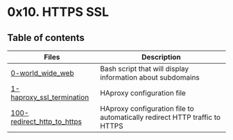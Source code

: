 # 0x10. HTTPS SSL

## Table of contents
Files | Description
----- | -----------
[0-world_wide_web](./1-world_wide_web) | Bash script that will display information about subdomains
[1-haproxy_ssl_termination](./2-haproxy_ssl_termination) | HAproxy configuration file
[100-redirect_http_to_https](./100-redirect_http_to_https) | HAproxy configuration file to automatically redirect HTTP traffic to HTTPS
